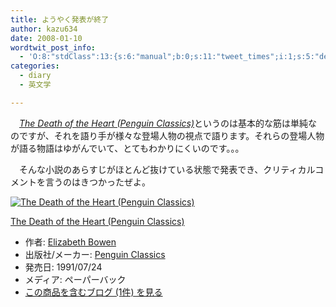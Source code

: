 ```yaml
---
title: ようやく発表が終了
author: kazu634
date: 2008-01-10
wordtwit_post_info:
  - 'O:8:"stdClass":13:{s:6:"manual";b:0;s:11:"tweet_times";i:1;s:5:"delay";i:0;s:7:"enabled";i:1;s:10:"separation";s:2:"60";s:7:"version";s:3:"3.7";s:14:"tweet_template";b:0;s:6:"status";i:2;s:6:"result";a:0:{}s:13:"tweet_counter";i:2;s:13:"tweet_log_ids";a:1:{i:0;i:3591;}s:9:"hash_tags";a:0:{}s:8:"accounts";a:1:{i:0;s:7:"kazu634";}}'
categories:
  - diary
  - 英文学

---
```

<div class="section">
<p>
    　<i><a href="http://d.hatena.ne.jp/asin/0140183000" onclick="__gaTracker('send', 'event', 'outbound-article', 'http://d.hatena.ne.jp/asin/0140183000', 'The Death of the Heart (Penguin Classics)');">The Death of the Heart (Penguin Classics)</a></i>というのは基本的な筋は単純なのですが、それを語り手が様々な登場人物の視点で語ります。それらの登場人物が語る物語はゆがんでいて、とてもわかりにくいのです。。。
</p>
  
<p>
    　そんな小説のあらすじがほとんど抜けている状態で発表でき、クリティカルコメントを言うのはきつかったぜよ。
</p>
  
<div class="hatena-asin-detail">
<a href="http://www.amazon.co.jp/dp/0140183000/?tag=hatena_st1-22&ascsubtag=d-7ibv" onclick="__gaTracker('send', 'event', 'outbound-article', 'http://www.amazon.co.jp/dp/0140183000/?tag=hatena_st1-22&ascsubtag=d-7ibv', '');"><img src="https://images-na.ssl-images-amazon.com/images/I/513E6MKG0ML._SL160_.jpg" class="hatena-asin-detail-image" alt="The Death of the Heart (Penguin Classics)" title="The Death of the Heart (Penguin Classics)" /></a></p> 
    
<div class="hatena-asin-detail-info">
<p class="hatena-asin-detail-title">
<a href="http://www.amazon.co.jp/dp/0140183000/?tag=hatena_st1-22&ascsubtag=d-7ibv" onclick="__gaTracker('send', 'event', 'outbound-article', 'http://www.amazon.co.jp/dp/0140183000/?tag=hatena_st1-22&ascsubtag=d-7ibv', 'The Death of the Heart (Penguin Classics)');">The Death of the Heart (Penguin Classics)</a>
</p>
      
<ul>
<li>
<span class="hatena-asin-detail-label">作者:</span> <a href="http://d.hatena.ne.jp/keyword/Elizabeth%20Bowen" onclick="__gaTracker('send', 'event', 'outbound-article', 'http://d.hatena.ne.jp/keyword/Elizabeth%20Bowen', 'Elizabeth Bowen');" class="keyword">Elizabeth Bowen</a>
</li>
<li>
<span class="hatena-asin-detail-label">出版社/メーカー:</span> <a href="http://d.hatena.ne.jp/keyword/Penguin%20Classics" onclick="__gaTracker('send', 'event', 'outbound-article', 'http://d.hatena.ne.jp/keyword/Penguin%20Classics', 'Penguin Classics');" class="keyword">Penguin Classics</a>
</li>
<li>
<span class="hatena-asin-detail-label">発売日:</span> 1991/07/24
</li>
<li>
<span class="hatena-asin-detail-label">メディア:</span> ペーパーバック
</li>
<li>
<a href="http://d.hatena.ne.jp/asin/0140183000" onclick="__gaTracker('send', 'event', 'outbound-article', 'http://d.hatena.ne.jp/asin/0140183000', 'この商品を含むブログ (1件) を見る');" target="_blank">この商品を含むブログ (1件) を見る</a>
</li>
</ul>
</div>
    
<div class="hatena-asin-detail-foot">
</div>
</div>
</div>

